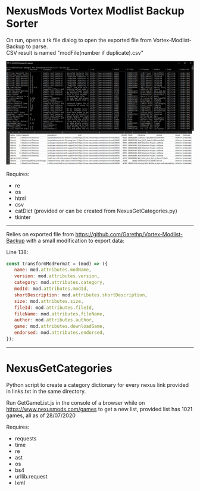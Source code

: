 # NexusMods Vortex Modlist Backup Sorter

On run, opens a tk file dialog to open the exported file from Vortex-Modlist-Backup to parse.<br />
CSV result is named "modFile(number if duplicate).csv"

![](Demo.png?raw=true)

Requires:
- re
- os
- html
- csv
- catDict (provided or can be created from NexusGetCategories.py)
- tkinter
---
Relies on exported file from https://github.com/Garethp/Vortex-Modlist-Backup with a small modification to export data:

 Line 138: 
 ```js
const transformModFormat = (mod) => ({
    name: mod.attributes.modName,
    version: mod.attributes.version,
    category: mod.attributes.category,
    modId: mod.attributes.modId,
    shortDescription: mod.attributes.shortDescription,
    size: mod.attributes.size,
    fileId: mod.attributes.fileId,
    fileName: mod.attributes.fileName,
    author: mod.attributes.author,
    game: mod.attributes.downloadGame,
    endorsed: mod.attributes.endorsed,
});
```
---
# NexusGetCategories
Python script to create a category dictionary for every nexus link provided in links.txt in the same directory.

Run GetGameList.js in the console of a browser while on https://www.nexusmods.com/games to get a new list, provided list has 1021 games, all as of 28/07/2020

Requires:
- requests 
- time
- re
- ast
- os
- bs4
- urllib.request
- lxml
